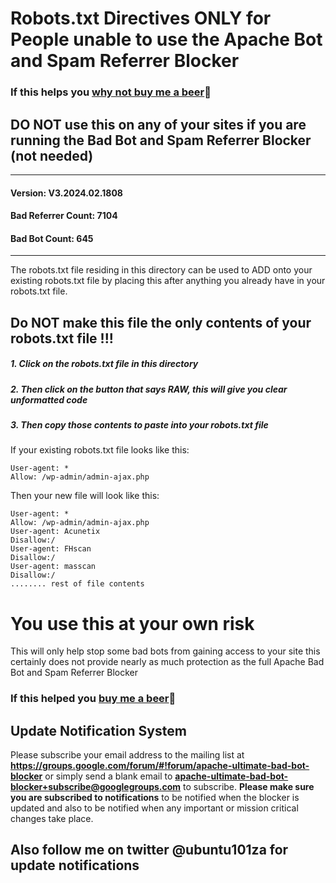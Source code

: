 # Robots.txt Directives ONLY for People unable to use the Apache Bot and Spam Referrer Blocker
### If this helps you [why not buy me a beer](https://www.paypal.com/cgi-bin/webscr?cmd=_s-xclick&hosted_button_id=TNCNMH8QVM78J):beer:
## DO NOT use this on any of your sites if you are running the Bad Bot and Spam Referrer Blocker (not needed)

_______________
#### Version: V3.2024.02.1808
#### Bad Referrer Count: 7104
#### Bad Bot Count: 645
____________________

The robots.txt file residing in this directory can be used to ADD onto your existing robots.txt file by placing this after anything you already have in your robots.txt file.

## Do NOT make this file the only contents of your robots.txt file !!!

##### 1. Click on the robots.txt file in this directory
##### 2. Then click on the button that says RAW, this will give you clear unformatted code
##### 3. Then copy those contents to paste into your robots.txt file

If your existing robots.txt file looks like this:

    User-agent: *
    Allow: /wp-admin/admin-ajax.php

Then your new file will look like this:

    User-agent: *
    Allow: /wp-admin/admin-ajax.php
    User-agent: Acunetix
    Disallow:/
    User-agent: FHscan
    Disallow:/
    User-agent: masscan
    Disallow:/
    ........ rest of file contents

# You use this at your own risk

This will only help stop some bad bots from gaining access to your site
this certainly does not provide nearly as much protection as the full
Apache Bad Bot and Spam Referrer Blocker

### If this helped you [buy me a beer](https://www.paypal.com/cgi-bin/webscr?cmd=_s-xclick&hosted_button_id=TNCNMH8QVM78J):beer:

## Update Notification System
Please subscribe your email address to the mailing list at **https://groups.google.com/forum/#!forum/apache-ultimate-bad-bot-blocker**
or simply send a blank email to **apache-ultimate-bad-bot-blocker+subscribe@googlegroups.com** to subscribe.
**Please make sure you are subscribed to notifications** to be notified when the blocker is updated and also to be notified when any important or mission critical changes take place.

## Also follow me on twitter @ubuntu101za for update notifications
